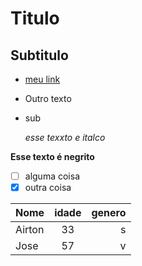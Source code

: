 # Titulo
## Subtitulo
- [meu link]()
- Outro texto
 - sub

   *esse texxto e italco*
   
**Esse texto é negrito**

- [ ] alguma coisa
- [x] outra coisa

Nome |  idade | genero
:--- | :---: | ---:
Airton | 33 | s
Jose | 57 | v
